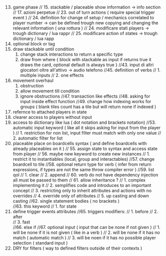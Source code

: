 13. game phase
// 15. stackable / placeable show information -> info section
// 17. azioni perpetue
// 23. out of turn actions ( require special trigger event )
// 24. definition for change of setup / mechanics correlated to player number -> can be defined trough new copying and changing the relevant information ( una rottura )
// 24. modificare stati players -> trough dictionary / lua rappr
// 25. modificare action of states -> trough dictionary / lua rapp 
30. optional block or tag
32. draw stackable until condition
    1.  change stack interactions to return a specific type 
    2.  draw from <stack> where { block with stackable as input if returns true it draws the card, optional default is always true }
//43. input di altri giocatori oltre all'attivo -> audio telefono
//45. definition of verbs
//    1.  multiple inputs
//    2.  one effects
46. movement overhaul
    1. obstruction
    2. allow movement till condition 
    3. ignore obstructions
//47. transaction like effects
//48. asking for input inside effect function 
//49. change how indexing works for groups ( blank tiles count has a tile but will return none if indexed )
50. refernce to attached players in state  
51. clearer access to players without input 
52. access to dictionary like lua ( dot notation and brackets notation)
//53. automatic input keyword ( like all it skips asking for input from the player )
//    1.  restriction for non list, input filter must match with only one value
//    2.  automatic filter for list 
54. placeable place on boardcells syntax ( and define boardcells with already placeables on it )
// 55. assign state to syntax and access state from player
// 56. maybe new keyword to create new instances
//    1.  restrict it to instantiables (local, group and interactables)
//57. change boardcell to tile
//58. optional return type for verb ( infer from return expressions, if types are not the same throw compiler error )
//59. list qol 
//    1.  clear
//    2.  append
// 60. verb do not have dependency injection all must be passed to them
// 61. allow inheritance ? 
//    1. complex implementing it
//    2. semplifies code and introduces to  an important concept
//    3. restricting only to inherit attributes and actions with no overrides 
//    4. override only of attributes
//    5. up casting and down casting
//62. single statement bodies ( no brackets )  
//63. this keyword 
//    1.  for state
64. define trigger events attributes 
//65. triggers modifiers:
//    1. before
//    2. after  
//    3. fast  
//66. else if
//67. optional input ( input that can be none if not given )
//    1.  will be none if it is not given ( like in a verb )
//    2.  will be none if it has no match ( automatic match )
//    3.  will be noen if it has no possible player selection ( standard input )
68. DRY for filters ( way to defined filters outside of their contexts )
